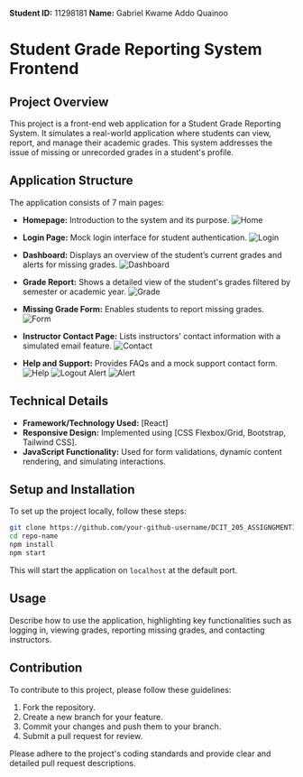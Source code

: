 **Student ID:** 11298181
**Name:** Gabriel Kwame Addo Quainoo

# Student Grade Reporting System Frontend

## Project Overview

This project is a front-end web application for a Student Grade Reporting System. It simulates a real-world application where students can view, report, and manage their academic grades. This system addresses the issue of missing or unrecorded grades in a student's profile.

## Application Structure

The application consists of 7 main pages:

- **Homepage:** Introduction to the system and its purpose.
 ![Home](https://github.com/Gabby-Tech1/grading-system/assets/149122552/c67174e1-9ec1-4f08-913f-658179a055c8)

- **Login Page:** Mock login interface for student authentication.
 ![Login](https://github.com/Gabby-Tech1/grading-system/assets/149122552/09239e6f-f8e5-4144-af18-8cde41ab6d29)

- **Dashboard:** Displays an overview of the student’s current grades and alerts for missing grades.
 ![Dashboard](https://github.com/Gabby-Tech1/grading-system/assets/149122552/481f8052-aea7-450d-be57-3405540e72dc)

- **Grade Report:** Shows a detailed view of the student's grades filtered by semester or academic year.
 ![Grade](https://github.com/Gabby-Tech1/grading-system/assets/149122552/1ce1134b-9958-4c89-bcd3-e134324b99a2)

- **Missing Grade Form:** Enables students to report missing grades.
  ![Form](https://github.com/Gabby-Tech1/grading-system/assets/149122552/021919b3-cb13-40fb-b591-9bc0005f3f8b)

- **Instructor Contact Page:** Lists instructors' contact information with a simulated email feature.
 ![Contact](https://github.com/Gabby-Tech1/grading-system/assets/149122552/ea4e1845-4ce3-4e67-83b4-6c2be782eed0)

- **Help and Support:** Provides FAQs and a mock support contact form.
 ![Help](https://github.com/Gabby-Tech1/grading-system/assets/149122552/e101528f-9883-4611-a8aa-5d2652440a94)
 ![Logout Alert](https://github.com/Gabby-Tech1/grading-system/assets/149122552/f183de47-ebf9-4f20-a04c-19585d131676)
 ![Alert](https://github.com/Gabby-Tech1/grading-system/assets/149122552/9f1edb21-3a73-423f-95de-16a20c4fbf32)




## Technical Details

- **Framework/Technology Used:** [React]
- **Responsive Design:** Implemented using [CSS Flexbox/Grid, Bootstrap, Tailwind CSS].
- **JavaScript Functionality:** Used for form validations, dynamic content rendering, and simulating interactions.

## Setup and Installation

To set up the project locally, follow these steps:

```bash
git clone https://github.com/your-github-username/DCIT_205_ASSIGNGMENT1.git
cd repo-name
npm install
npm start
```

This will start the application on `localhost` at the default port.

## Usage

Describe how to use the application, highlighting key functionalities such as logging in, viewing grades, reporting missing grades, and contacting instructors.

## Contribution

To contribute to this project, please follow these guidelines:

1. Fork the repository.
2. Create a new branch for your feature.
3. Commit your changes and push them to your branch.
4. Submit a pull request for review.

Please adhere to the project's coding standards and provide clear and detailed pull request descriptions.
